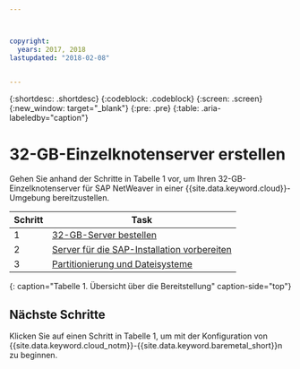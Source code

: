 ```yaml
---



copyright:
  years: 2017, 2018
lastupdated: "2018-02-08"


---
```


{:shortdesc: .shortdesc}
{:codeblock: .codeblock}
{:screen: .screen}
{:new_window: target="_blank"}
{:pre: .pre}
{:table: .aria-labeledby="caption"}

# 32-GB-Einzelknotenserver erstellen

Gehen Sie anhand der Schritte in Tabelle 1 vor, um Ihren 32-GB-Einzelknotenserver für SAP NetWeaver in einer {{site.data.keyword.cloud}}-Umgebung bereitzustellen.

| Schritt | Task |
| --- | --- |
| 1 | [32-GB-Server bestellen](/docs/infrastructure/sap-netweaver-ms-qrg/ms-set-up-infrastructure-32GB.html) |
| 2 | [Server für die SAP-Installation vorbereiten](/docs/infrastructure/sap-netweaver-ms-qrg/ms-prepare-server-32GB.html) |
| 3 | [Partitionierung und Dateisysteme](/docs/infrastructure/sap-netweaver-ms-qrg/ms-partition-32GB.html) |
{: caption="Tabelle 1. Übersicht über die Bereitstellung" caption-side="top"} 

## Nächste Schritte

Klicken Sie auf einen Schritt in Tabelle 1, um mit der Konfiguration von {{site.data.keyword.cloud_notm}}-{{site.data.keyword.baremetal_short}}n zu beginnen.


